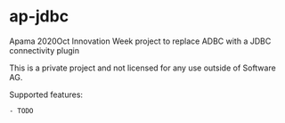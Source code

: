 # ap-jdbc
Apama 2020Oct Innovation Week project to replace ADBC with a JDBC connectivity plugin

This is a private project and not licensed for any use outside of Software AG.

Supported features:

	- TODO
